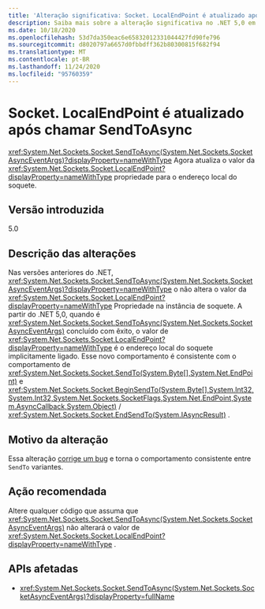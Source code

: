 ```yaml
---
title: 'Alteração significativa: Socket. LocalEndPoint é atualizado após chamar SendToAsync'
description: Saiba mais sobre a alteração significativa no .NET 5,0 em que o SendToAsync agora atualiza o valor da propriedade ponto de extremidade local para o endereço local do soquete.
ms.date: 10/18/2020
ms.openlocfilehash: 53d7da350eac6e65832012331044427fd90fe796
ms.sourcegitcommit: d8020797a6657d0fbbdff362b80300815f682f94
ms.translationtype: MT
ms.contentlocale: pt-BR
ms.lasthandoff: 11/24/2020
ms.locfileid: "95760359"
---
```

# <a name="socketlocalendpoint-is-updated-after-calling-sendtoasync"></a>Socket. LocalEndPoint é atualizado após chamar SendToAsync

<xref:System.Net.Sockets.Socket.SendToAsync(System.Net.Sockets.SocketAsyncEventArgs)?displayProperty=nameWithType> Agora atualiza o valor da <xref:System.Net.Sockets.Socket.LocalEndPoint?displayProperty=nameWithType> propriedade para o endereço local do soquete.

## <a name="version-introduced"></a>Versão introduzida

5.0

## <a name="change-description"></a>Descrição das alterações

Nas versões anteriores do .NET, <xref:System.Net.Sockets.Socket.SendToAsync(System.Net.Sockets.SocketAsyncEventArgs)?displayProperty=nameWithType> o não altera o valor da <xref:System.Net.Sockets.Socket.LocalEndPoint?displayProperty=nameWithType> Propriedade na instância de soquete. A partir do .NET 5,0, quando é <xref:System.Net.Sockets.Socket.SendToAsync(System.Net.Sockets.SocketAsyncEventArgs)> concluído com êxito, o valor de <xref:System.Net.Sockets.Socket.LocalEndPoint?displayProperty=nameWithType> é o endereço local do soquete implicitamente ligado. Esse novo comportamento é consistente com o comportamento de <xref:System.Net.Sockets.Socket.SendTo(System.Byte[],System.Net.EndPoint)> e <xref:System.Net.Sockets.Socket.BeginSendTo(System.Byte[],System.Int32,System.Int32,System.Net.Sockets.SocketFlags,System.Net.EndPoint,System.AsyncCallback,System.Object)> / <xref:System.Net.Sockets.Socket.EndSendTo(System.IAsyncResult)> .

## <a name="reason-for-change"></a>Motivo da alteração

Essa alteração [corrige um bug](https://github.com/dotnet/runtime/issues/915) e torna o comportamento consistente entre `SendTo` variantes.

## <a name="recommended-action"></a>Ação recomendada

Altere qualquer código que assuma que <xref:System.Net.Sockets.Socket.SendToAsync(System.Net.Sockets.SocketAsyncEventArgs)> não alterará o valor de <xref:System.Net.Sockets.Socket.LocalEndPoint?displayProperty=nameWithType> .

## <a name="affected-apis"></a>APIs afetadas

- <xref:System.Net.Sockets.Socket.SendToAsync(System.Net.Sockets.SocketAsyncEventArgs)?displayProperty=fullName>

<!--

### Affected APIs

- `M:System.Net.Sockets.Socket.SendToAsync(System.Net.Sockets.SocketAsyncEventArgs)`

### Category

Networking

-->
